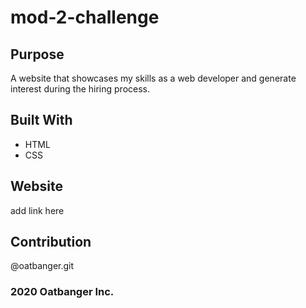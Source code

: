 # mod-2-challenge
## Purpose
A website that showcases my skills as a web developer and generate interest during the hiring process.

## Built With
* HTML
* CSS

## Website
add link here
  
## Contribution
 @oatbanger.git
  
### 2020 Oatbanger Inc.



